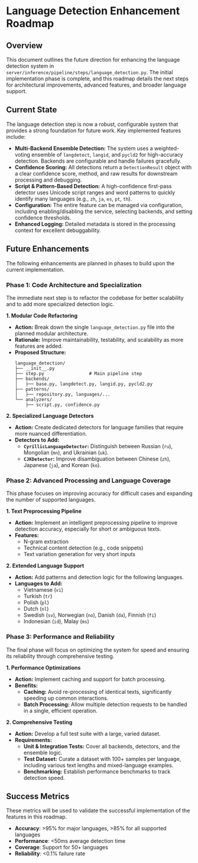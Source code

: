 # Language Detection Enhancement Roadmap

## Overview
This document outlines the future direction for enhancing the language detection system in `server/inference/pipeline/steps/language_detection.py`. The initial implementation phase is complete, and this roadmap details the next steps for architectural improvements, advanced features, and broader language support.

## Current State
The language detection step is now a robust, configurable system that provides a strong foundation for future work. Key implemented features include:

- **Multi-Backend Ensemble Detection:** The system uses a weighted-voting ensemble of `langdetect`, `langid`, and `pycld2` for high-accuracy detection. Backends are configurable and handle failures gracefully.
- **Confidence Scoring:** All detections return a `DetectionResult` object with a clear confidence score, method, and raw results for downstream processing and debugging.
- **Script & Pattern-Based Detection:** A high-confidence first-pass detector uses Unicode script ranges and word patterns to quickly identify many languages (e.g., `zh`, `ja`, `es`, `pt`, `th`).
- **Configuration:** The entire feature can be managed via configuration, including enabling/disabling the service, selecting backends, and setting confidence thresholds.
- **Enhanced Logging:** Detailed metadata is stored in the processing context for excellent debuggability.

## Future Enhancements

The following enhancements are planned in phases to build upon the current implementation.

### Phase 1: Code Architecture and Specialization

The immediate next step is to refactor the codebase for better scalability and to add more specialized detection logic.

**1. Modular Code Refactoring**
- **Action:** Break down the single `language_detection.py` file into the planned modular architecture.
- **Rationale:** Improve maintainability, testability, and scalability as more features are added.
- **Proposed Structure:**
  ```
  language_detection/
  ├── __init__.py
  ├── step.py                 # Main pipeline step
  ├── backends/
  │   ├── base.py, langdetect.py, langid.py, pycld2.py
  ├── patterns/
  │   ├── repository.py, languages/...
  └── analyzers/
      ├── script.py, confidence.py
  ```

**2. Specialized Language Detectors**
- **Action:** Create dedicated detectors for language families that require more nuanced differentiation.
- **Detectors to Add:**
  - **`CyrillicLanguageDetector`:** Distinguish between Russian (`ru`), Mongolian (`mn`), and Ukrainian (`uk`).
  - **`CJKDetector`:** Improve disambiguation between Chinese (`zh`), Japanese (`ja`), and Korean (`ko`).

### Phase 2: Advanced Processing and Language Coverage

This phase focuses on improving accuracy for difficult cases and expanding the number of supported languages.

**1. Text Preprocessing Pipeline**
- **Action:** Implement an intelligent preprocessing pipeline to improve detection accuracy, especially for short or ambiguous texts.
- **Features:**
  - N-gram extraction
  - Technical content detection (e.g., code snippets)
  - Text variation generation for very short inputs

**2. Extended Language Support**
- **Action:** Add patterns and detection logic for the following languages.
- **Languages to Add:**
  - Vietnamese (`vi`)
  - Turkish (`tr`)
  - Polish (`pl`)
  - Dutch (`nl`)
  - Swedish (`sv`), Norwegian (`no`), Danish (`da`), Finnish (`fi`)
  - Indonesian (`id`), Malay (`ms`)

### Phase 3: Performance and Reliability

The final phase will focus on optimizing the system for speed and ensuring its reliability through comprehensive testing.

**1. Performance Optimizations**
- **Action:** Implement caching and support for batch processing.
- **Benefits:**
  - **Caching:** Avoid re-processing of identical texts, significantly speeding up common interactions.
  - **Batch Processing:** Allow multiple detection requests to be handled in a single, efficient operation.

**2. Comprehensive Testing**
- **Action:** Develop a full test suite with a large, varied dataset.
- **Requirements:**
  - **Unit & Integration Tests:** Cover all backends, detectors, and the ensemble logic.
  - **Test Dataset:** Curate a dataset with 100+ samples per language, including various text lengths and mixed-language examples.
  - **Benchmarking:** Establish performance benchmarks to track detection speed.

## Success Metrics

These metrics will be used to validate the successful implementation of the features in this roadmap.

- **Accuracy**: >95% for major languages, >85% for all supported languages
- **Performance**: <50ms average detection time
- **Coverage**: Support for 50+ languages
- **Reliability**: <0.1% failure rate
